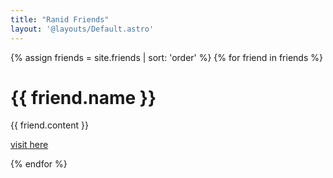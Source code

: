 ```yaml
---
title: "Ranid Friends"
layout: '@layouts/Default.astro'
---
```

<head>
  <link rel="stylesheet" href="friendassets/friends.css">
</head>
{% assign friends = site.friends | sort: 'order' %}
{% for friend in friends %}
  <div class = "{{ friend.title | downcase }} friend">
    <h1>{{ friend.name }}</h1>
    {{ friend.content }}
    <p><a href="{{ friend.link }}">visit here</a></p>
  </div>
{% endfor %}
